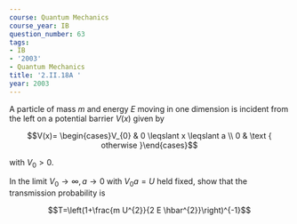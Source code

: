 ```yaml
---
course: Quantum Mechanics
course_year: IB
question_number: 63
tags:
- IB
- '2003'
- Quantum Mechanics
title: '2.II.18A '
year: 2003
---
```



A particle of mass $m$ and energy $E$ moving in one dimension is incident from the left on a potential barrier $V(x)$ given by

$$V(x)= \begin{cases}V_{0} & 0 \leqslant x \leqslant a \\ 0 & \text { otherwise }\end{cases}$$

with $V_{0}>0$.

In the limit $V_{0} \rightarrow \infty, a \rightarrow 0$ with $V_{0} a=U$ held fixed, show that the transmission probability is

$$T=\left(1+\frac{m U^{2}}{2 E \hbar^{2}}\right)^{-1}$$